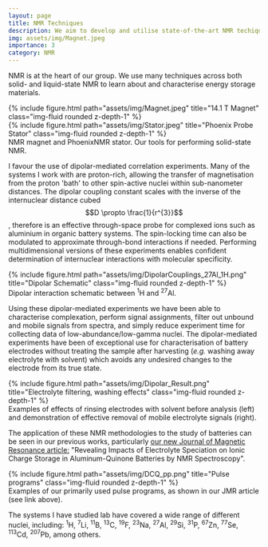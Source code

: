 ```yaml
---
layout: page
title: NMR Techniques
description: We aim to develop and utilise state-of-the-art NMR techiques for the analysis of energy storage materials.
img: assets/img/Magnet.jpeg
importance: 3
category: NMR
---
```

NMR is at the heart of our group. We use many techniques across both solid- and liquid-state NMR to learn about and characterise energy storage materials.

<div class="row">
    <div class="col-sm-4 mt-3 mt-md-0">
        {% include figure.html path="assets/img/Magnet.jpeg" title="14.1 T Magnet" class="img-fluid rounded z-depth-1" %}
    </div>
    <div class="col-sm-8 mt-3 mt-md-0">
        {% include figure.html path="assets/img/Stator.jpeg" title="Phoenix Probe Stator" class="img-fluid rounded z-depth-1" %}
    </div>
</div>
<div class="caption">
    NMR magnet and PhoenixNMR stator. Our tools for performing solid-state NMR.
</div>

I favour the use of dipolar-mediated correlation experiments. Many of the systems I work with are proton-rich, allowing the transfer of magnetisation from the proton 'bath' to other spin-active nuclei within sub-nanometer distances. The dipolar coupling constant scales with the inverse of the internuclear distance cubed $$D \propto \frac{1}{r^{3}}$$, therefore is an effective through-space probe for complexed ions such as aluminium in organic battery systems. The spin-locking time can also be modulated to approximate through-bond interactions if needed. Performing multidimensional versions of these experiments enables confident determination of internuclear interactions with molecular specificity.

<div class="row justify-content-sm-center">
    <div class="col-sm-4 mt-3 mt-md-0">
        {% include figure.html path="assets/img/DipolarCouplings_27Al_1H.png" title="Dipolar Schematic" class="img-fluid rounded z-depth-1" %}
    </div>
</div>
<div class="caption">
    Dipolar interaction schematic between <sup>1</sup>H and <sup>27</sup>Al.
</div>

Using these dipolar-mediated experiments we have been able to characterise complexation, perform signal assignments, filter out unbound and mobile signals from spectra, and simply reduce experiment time for collecting data of low-abundance/low-gamma nuclei. The dipolar-mediated experiments have been of exceptional use for characterisation of battery electrodes without treating the sample after harvesting (<i>e.g.</i> washing away electrolyte with solvent) which avoids any undesired changes to the electrode from its true state.

<div class="row justify-content-sm-center">
    <div class="col-sm-8 mt-3 mt-md-0">
        {% include figure.html path="assets/img/Dipolar_Result.png" title="Electrolyte filtering, washing effects" class="img-fluid rounded z-depth-1" %}
    </div>
</div>
<div class="caption">
    Examples of effects of rinsing electrodes with solvent before analysis (left) and demonstration of effective removal of mobile electrolyte signals (right).
</div>

The application of these NMR methodologies to the study of batteries can be seen in our previous works, particularly [our new Journal of Magnetic Resonance article:](https://www.sciencedirect.com/science/article/abs/pii/S1090780723000095) "Revealing Impacts of Electrolyte Speciation on Ionic Charge Storage in Aluminum-Quinone Batteries by NMR Spectroscopy".

<div class="row justify-content-sm-center">
    <div class="col-sm-8 mt-3 mt-md-0">
        {% include figure.html path="assets/img/DCQ_pp.png" title="Pulse programs" class="img-fluid rounded z-depth-1" %}
    </div>
</div>
<div class="caption">
    Examples of our primarily used pulse programs, as shown in our JMR article (see link above).
</div>

The systems I have studied lab have covered a wide range of different nuclei, including: <sup>1</sup>H, <sup>7</sup>Li, <sup>11</sup>B, <sup>13</sup>C, <sup>19</sup>F, <sup>23</sup>Na, <sup>27</sup>Al, <sup>29</sup>Si, <sup>31</sup>P, <sup>67</sup>Zn, <sup>77</sup>Se, <sup>113</sup>Cd, <sup>207</sup>Pb, among others.
